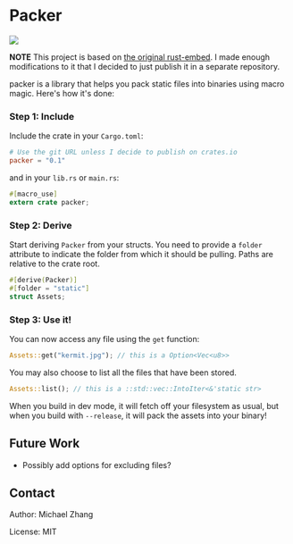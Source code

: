 Packer
======

[![](https://api.travis-ci.org/iptq/packer.svg?branch=master)](https://travis-ci.org/iptq/packer)

**NOTE** This project is based on [the original rust-embed](https://github.com/pyros2097/rust-embed). I made enough modifications to it that I decided to just publish it in a separate repository.

packer is a library that helps you pack static files into binaries using macro magic. Here's how it's done:

### Step 1: Include

Include the crate in your `Cargo.toml`:

```toml
# Use the git URL unless I decide to publish on crates.io
packer = "0.1"
```

and in your `lib.rs` or `main.rs`:

```rs
#[macro_use]
extern crate packer;
```

### Step 2: Derive

Start deriving `Packer` from your structs. You need to provide a `folder` attribute to indicate the folder 
from which it should be pulling. Paths are relative to the crate root.

```rs
#[derive(Packer)]
#[folder = "static"]
struct Assets;
```

### Step 3: Use it!

You can now access any file using the `get` function:

```rs
Assets::get("kermit.jpg"); // this is a Option<Vec<u8>>
```

You may also choose to list all the files that have been stored.

```rs
Assets::list(); // this is a ::std::vec::IntoIter<&'static str>
```

When you build in dev mode, it will fetch off your filesystem as usual, but when you build with `--release`, it will pack the assets into your binary!

Future Work
-----------

- Possibly add options for excluding files?

Contact
-------

Author: Michael Zhang

License: MIT
